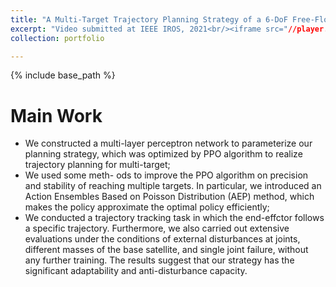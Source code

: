 ```yaml
---
title: "A Multi-Target Trajectory Planning Strategy of a 6-DoF Free-Floating Space Robot based on Reinforcement Learning"
excerpt: "Video submitted at IEEE IROS, 2021<br/><iframe src="//player.bilibili.com/player.html?aid=544792688&bvid=BV1Wi4y1P7rU&cid=314154816&page=1" scrolling="no" border="0" frameborder="no" framespacing="0" allowfullscreen="true"> </iframe>"
collection: portfolio

---
```

{% include base_path %}

Main Work
======
* We constructed a multi-layer perceptron network to parameterize our planning strategy, which was optimized by PPO algorithm to realize trajectory planning for multi-target;
* We used some meth- ods to improve the PPO algorithm on precision and stability of reaching multiple targets. In particular, we introduced an Action Ensembles Based on Poisson Distribution (AEP) method, which makes the policy approximate the optimal policy efficiently;
* We conducted a trajectory tracking task in which the end-effctor follows a specific trajectory. Furthermore, we also carried out extensive evaluations under the conditions of external disturbances at joints, different masses of the base satellite, and single joint failure, without any further training. The results suggest that our strategy has the significant adaptability and anti-disturbance capacity.
